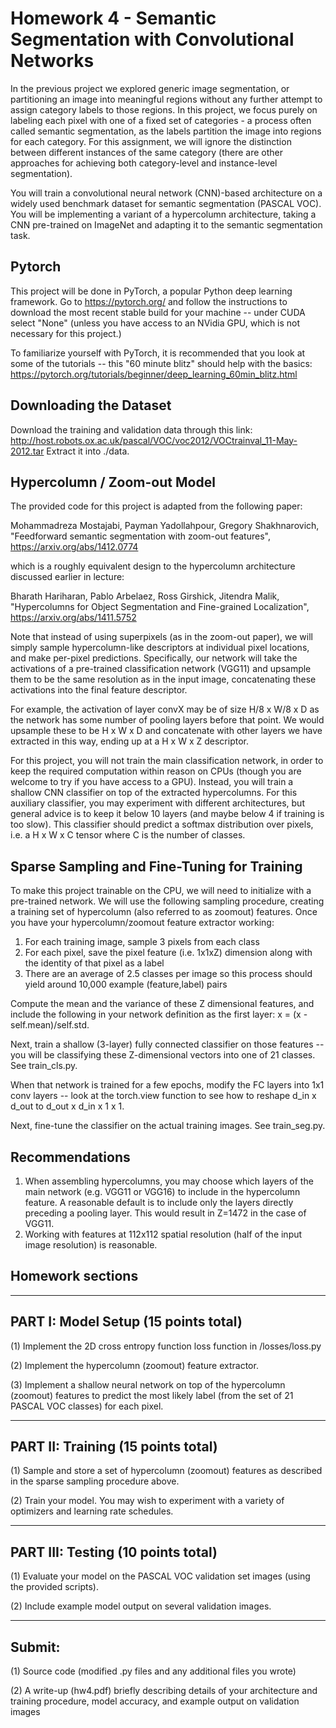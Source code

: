 # Homework 4 - Semantic Segmentation with Convolutional Networks

In the previous project we explored generic image segmentation, or partitioning an image into meaningful regions without any further attempt to assign category labels to those regions.  In this project, we focus purely on labeling each pixel with one of a fixed set of categories - a process often called semantic segmentation, as the labels partition the image into regions for each category.  For this assignment, we will ignore the distinction between different instances of the same category (there are other approaches for achieving both category-level and instance-level segmentation).

You will train a convolutional neural network (CNN)-based architecture on a widely used benchmark dataset for semantic segmentation (PASCAL VOC).  You will be implementing a variant of a hypercolumn architecture, taking a CNN pre-trained on ImageNet and adapting it to the semantic segmentation task.

## Pytorch

This project will be done in PyTorch, a popular Python deep learning framework.  Go to https://pytorch.org/ and follow the instructions to download the most recent stable build for your machine -- under CUDA select "None" (unless you have access to an NVidia GPU, which is not necessary for this project.)

To familiarize yourself with PyTorch, it is recommended that you look at some of the tutorials -- this "60 minute blitz" should help with the basics:
https://pytorch.org/tutorials/beginner/deep_learning_60min_blitz.html

## Downloading the Dataset

Download the training and validation data through this link:
http://host.robots.ox.ac.uk/pascal/VOC/voc2012/VOCtrainval_11-May-2012.tar
Extract it into ./data.

## Hypercolumn / Zoom-out Model

The provided code for this project is adapted from the following paper:

Mohammadreza Mostajabi, Payman Yadollahpour, Gregory Shakhnarovich,
"Feedforward semantic segmentation with zoom-out features",
https://arxiv.org/abs/1412.0774

which is a roughly equivalent design to the hypercolumn architecture discussed earlier in lecture:

Bharath Hariharan, Pablo Arbelaez, Ross Girshick, Jitendra Malik,
"Hypercolumns for Object Segmentation and Fine-grained Localization",
https://arxiv.org/abs/1411.5752

Note that instead of using superpixels (as in the zoom-out paper), we will simply sample hypercolumn-like descriptors at individual pixel locations, and make per-pixel predictions.  Specifically, our network will take the activations of a pre-trained classification network (VGG11) and upsample them to be the same resolution as in the input image, concatenating these activations into the final feature descriptor.

For example, the activation of layer convX may be of size H/8 x W/8 x D as the network has some number of pooling layers before that point.  We would upsample these to be H x W x D and concatenate with other layers we have extracted in this way, ending up at a H x W x Z descriptor.

For this project, you will not train the main classification network, in order to keep the required computation within reason on CPUs (though you are welcome to try if you have access to a GPU).  Instead, you will train a shallow CNN classifier on top of the extracted hypercolumns.  For this auxiliary classifier, you may experiment with different architectures, but general advice is to keep it below 10 layers (and maybe below 4 if training is too slow).  This classifier should predict a softmax distribution over pixels, i.e. a H x W x C tensor where C is the number of classes.

## Sparse Sampling and Fine-Tuning for Training

To make this project trainable on the CPU, we will need to initialize with a pre-trained network.  We will use the following sampling procedure, creating a training set of hypercolumn (also referred to as zoomout) features.  Once you have your hypercolumn/zoomout feature extractor working:
1. For each training image, sample 3 pixels from each class
2. For each pixel, save the pixel feature (i.e. 1x1xZ) dimension along with the identity of that pixel as a label
3. There are an average of 2.5 classes per image so this process should yield around 10,000 example (feature,label) pairs

Compute the mean and the variance of these Z dimensional features, and include the following in your network definition as the first layer: x = (x - self.mean)/self.std.

Next, train a shallow (3-layer) fully connected classifier on those features -- you will be classifying these Z-dimensional vectors into one of 21 classes.  See train_cls.py.

When that network is trained for a few epochs, modify the FC layers into 1x1 conv layers -- look at the torch.view function to see how to reshape d_in x d_out to d_out x d_in x 1 x 1.

Next, fine-tune the classifier on the actual training images.  See train_seg.py.

## Recommendations

1. When assembling hypercolumns, you may choose which layers of the main network (e.g. VGG11 or VGG16) to include in the hypercolumn feature.  A reasonable default is to include only the layers directly preceding a pooling layer.  This would result in Z=1472 in the case of VGG11.
2. Working with features at 112x112 spatial resolution (half of the input image resolution) is reasonable.

## Homework sections
----------------------------------
## PART I: Model Setup (15 points total)
   (1) Implement the 2D cross entropy function loss function in /losses/loss.py

   (2) Implement the hypercolumn (zoomout) feature extractor.

   (3) Implement a shallow neural network on top of the hypercolumn (zoomout) features to predict the most likely label (from the set of 21 PASCAL VOC classes) for each pixel.

----------------------------------
## PART II: Training (15 points total)
   (1) Sample and store a set of hypercolumn (zoomout) features as described in the sparse sampling procedure above.

   (2) Train your model.  You may wish to experiment with a variety of optimizers and learning rate schedules.

----------------------------------
## PART III: Testing (10 points total)
   (1) Evaluate your model on the PASCAL VOC validation set images (using the provided scripts).

   (2) Include example model output on several validation images.

----------------------------------
## Submit:
   (1) Source code (modified .py files and any additional files you wrote)

   (2) A write-up (hw4.pdf) briefly describing details of your architecture and training procedure, model accuracy, and example output on validation images
